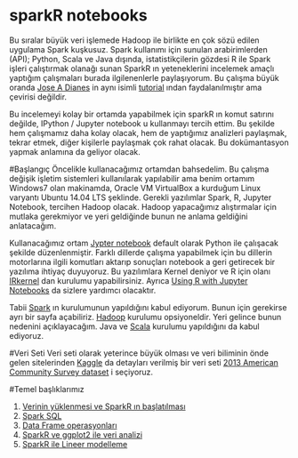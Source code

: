 # sparkR notebooks
Bu sıralar büyük veri işlemede Hadoop ile birlikte en çok sözü edilen uygulama Spark kuşkusuz. Spark kullanımı için sunulan arabirimlerden (API); Python, Scala ve Java dışında, istatistikçilerin gözdesi R ile Spark işleri çalıştırmak olanağı sunan SparkR ın yeteneklerini incelemek amaçlı yaptığım çalışmaları burada ilgilenenlerle paylaşıyorum. Bu çalışma büyük oranda [Jose A Dianes](https://github.com/jadianes) in aynı isimli [tutorial](https://github.com/jadianes/spark-r-notebooks) ından faydalanılmıştır ama çevirisi değildir.

Bu incelemeyi kolay bir ortamda yapabilmek için sparkR ın komut satırını değilde, IPython / Jupyter notebook u kullanmayı tercih ettim. Bu şekilde hem çalışmamız daha kolay olacak, hem de yaptığımız analizleri paylaşmak, tekrar etmek, diğer kişilerle paylaşmak çok rahat olacak. Bu dokümantasyon yapmak anlamına da geliyor olacak.

#Başlangıç
Öncelikle kullanacağımız ortamdan bahsedelim. Bu çalışma değişik işletim sistemleri kullanılarak yapılabilir ama benim ortamım Windows7 olan makinamda, Oracle VM VirtualBox a kurduğum Linux varyantı Ubuntu 14.04 LTS şeklinde.
Gerekli yazılımlar Spark, R, Jupyter Notebook, tercihen Hadoop olacak. Hadoop yapacağımız alıştırmalar için mutlaka gerekmiyor ve yeri geldiğinde bunun ne anlama geldiğini anlatacağım.

Kullanacağımız ortam [Jypter notebook](http://jupyter.org/) default olarak Python ile çalışacak şekilde düzenlenmiştir. Farklı dillerde çalışma yapabilmek için bu dillerin motorlarına ilgili komutları aktarıp sonuçları notebook a geri getirecek bir yazılıma ihtiyaç duyuyoruz. Bu yazılımlara Kernel deniyor ve R için olanı [IRkernel](http://irkernel.github.io/installation/) dan kurulumu yapabilirsiniz. Ayrıca [Using R with Jupyter Notebooks](http://blog.revolutionanalytics.com/2015/09/using-r-with-jupyter-notebooks.html) da sizlere yardımcı olacaktır.

Tabii [Spark](https://spark.apache.org/docs/latest/index.html) ın kurulumunun yapıldığını kabul ediyorum. Bunun için gerekirse ayrı bir sayfa açabiliriz. [Hadoop](http://hadoop.apache.org/releases.html) kurulumu opsiyoneldir. Yeri gelince bunun nedenini açıklayacağım. Java ve [Scala](http://www.scala-lang.org/) kurulumu yapıldığını da kabul ediyoruz.

#Veri Seti
Veri seti olarak yeterince büyük olması ve veri biliminin önde gelen sitelerinden [Kaggle](https://www.kaggle.com/) da detayları verilmiş bir veri seti [2013 American Community Survey dataset](https://www.kaggle.com/census/2013-american-community-survey) i seçiyoruz.

#Temel başlıklarımız
1. [Verinin yüklenmesi ve SparkR ın başlatılması](https://github.com/vezir/spark-r-notebooks/blob/master/notebooks/1-baslangic/baslangic.ipynb)
2. [Spark SQL](https://github.com/vezir/spark-r-notebooks/blob/master/notebooks/2-sparkSQL/sparkSQL.ipynb)
3. [Data Frame operasyonları](https://github.com/vezir/spark-r-notebooks/blob/master/notebooks/2-sparkSQL/sparkSQL.ipynb)
4. [SparkR ve ggplot2 ile veri analizi](https://github.com/vezir/spark-r-notebooks/blob/master/notebooks/2-sparkSQL/sparkSQL.ipynb)
5. [SparkR ile Lineer modelleme](https://github.com/vezir/spark-r-notebooks/blob/master/notebooks/2-sparkSQL/sparkSQL.ipynb)
 
